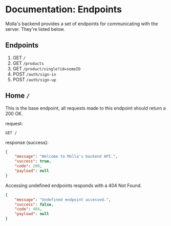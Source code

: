 # Documentation: Endpoints

Molla's backend provides a set of endpoints for communicating with the server. They're listed below.

## Endpoints

1. GET `/`
2. GET `/products`
3. GET `/product/single?id=someID`
4. POST `/auth/sign-in`
5. POST `/auth/sign-up`

## Home `/`

This is the base endpoint, all requests made to this endpoint should return a 200 OK.

request:

```url
GET /
```

response (success):

```json
{
    "message": "Welcome to Molla's backend API.",
    "success": true,
    "code": 200,
    "payload": null
}
```

Accessing undefined endpoints responds with a 404 Not Found.

```json
{
    "message": "Undefined endpoint accessed.",
    "success": false,
    "code": 404,
    "payload": null
}
```